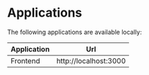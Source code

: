 # Applications

The following applications are available locally:

| Application | Url                                       |
| ----------- | ----------------------------------------- |
| Frontend    | http://localhost:3000                     |
